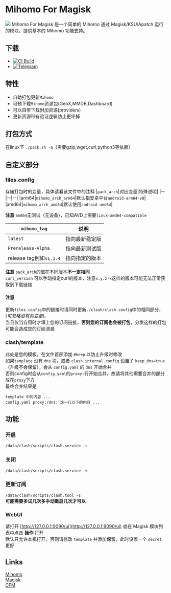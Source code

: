 # Mihomo For Magisk
![](https://socialify.git.ci/icewithcola/Mihomo_For_Magisk/image?description=1&forks=1&issues=1&name=1&owner=1&pulls=1&stargazers=1&theme=Dark)
Mihomo For Magisk 是一个简单的 Mihomo 通过 Magisk/KSU/Apatch 运行的模块。提供基本的 Mihomo 功能支持。
## 下载
- [![CI Build](https://github.com/icewithcola/Mihomo_For_Magisk/actions/workflows/main.yml/badge.svg)](https://github.com/icewithcola/Mihomo_For_Magisk/actions/workflows/main.yml)
- [![Telegram](https://img.shields.io/static/v1?label=Telegram&message=@mfm_updates&color=5BCEFA)](https://t.me/mfm_updates)

## 特性
- 自助打包更新`Mihomo`
- 可预下载`Mihomo`资源包(GeoX,MMDB,Dashboard)
- 可以自带下载附加资源(providers)
- 更新资源带有验证逻辑防止更坏掉

## 打包方式
在linux下
`./pack.sh -a`（需要gzip,wget,curl,python3等依赖）

## 自定义部分
### files.config
存储打包时的变量，具体请看该文件中的注释
|`pack_arch`|对应变量|特殊说明|
|--|--|--|
|arm64|`mihomo_arch_arm64`|默认指安卓平台`android-arm64-v8`|
|amd64|`mihomo_arch_amd64`|默认使用`android-amd64`|

**注意**
`amd64`无测试（无设备），已知AVD上需要`linux-amd64-compatible`

|`mihomo_tag`|说明|
|---|---|
|`latest`|指向最新稳定版|
|`Prerelease-Alpha`|指向最新测试版|
|release tag例如`v1.1.4`|指向指定的版本|

**注意**
`pack_arch`的值在不同版本**不一定相同**  
`curl_version` 可以手动指定curl的版本，注意`x.y.z-k`这样的版本可能无法正常获取到下载链接
#### 注意
更新`files.config`中的链接时请同时更新`./clash/clash.config`中的相同部分，*(可忽略没有的变量)*。  
当且仅当自用时才填上您的订阅链接，**否则您的订阅也会被打包**，分发这样的打包可能会造成您的订阅泄漏
### clash/template
此处是您的模板，在文件首部添加 `#keep` 以防止升级时修改  
如果`template` 没有 `dns` 块，或者 `clash.internal.config` 设置了 `keep_dns=true` （升级不会保留），会从 `config.yaml` 的 `dns` 开始合并  
否则config时会从`config.yaml`的`proxy:`行开始合并，故请将其他需要合并的部分放在`proxy`下方  
最终合并结果是
```
template 中的内容 ...
config.yaml proxy:/dns: 这一行以下的内容 ...
```
## 功能
### 开启
`/data/clash/scripts/clash.service -s`

### 关闭
`/data/clash/scripts/clash.service -k`

### 更新订阅
`/data/clash/scripts/clash.tool -s`  
**可能需要多试几次多手动重启几次才可以**

### WebUI
请打开 [http://127.0.0.1:9090/ui](http://127.0.0.1:9090/ui) 或在 Magisk 模块列表中点击 **操作** 打开  
默认只允许本机打开，否则请修改 `template` 并添加保留，此时设置一个 `secret` 更好
## Links
[Mihomo](https://github.com/MetaCubeX/mihomo)  
[Magisk](https://github.com/topjohnwu/Magisk)  
[CFM](https://github.com/taamarin/ClashforMagisk)
